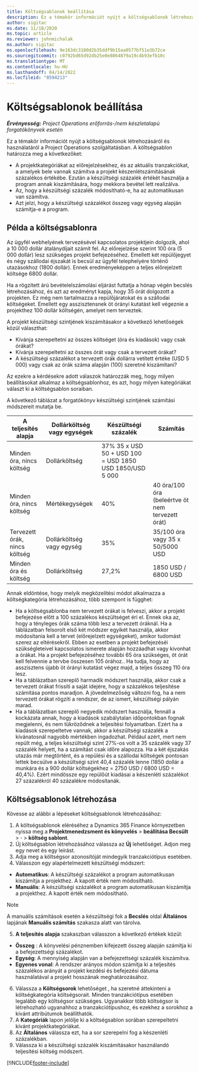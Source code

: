```yaml
---
title: Költségsablonok beállítása
description: Ez a témakör információt nyújt a költségsablonok létrehozásáról és használatáról a Project Operations szolgáltatásban.
author: sigitac
ms.date: 11/18/2020
ms.topic: article
ms.reviewer: johnmichalak
ms.author: sigitac
ms.openlocfilehash: 9e163dc3180d2b35ddf9b15aa0577bf51e3b72ce
ms.sourcegitcommit: c0792bd65d92db25e0e8864879a19c4b93efb10c
ms.translationtype: MT
ms.contentlocale: hu-HU
ms.lasthandoff: 04/14/2022
ms.locfileid: "8594213"
---
```

# <a name="set-up-cost-templates"></a>Költségsablonok beállítása

_**Érvényesség:** Project Operations erőforrás-/nem készletalapú forgatókönyvek esetén_


Ez a témakör információt nyújt a költségsablonok létrehozásáról és használatáról a Project Operations szolgáltatásban. A költségsablon határozza meg a következőket:

- A projektkategóriákat az előrejelzésekhez, és az aktuális tranzakciókat, a amelyek bele vannak számítva a projekt készenlétszámításának százalékos értékébe. Ezután a készültségi százalék értékét használja a program annak kiszámítására, hogy mekkora bevétel lett realizálva.
- Az, hogy a készültségi százalék módosítható-e, ha az automatikusan van számítva.
- Azt jelzi, hogy a készültségi százalékot összeg vagy egység alapján számítja-e a program.

## <a name="cost-template-example"></a>Példa a költségsablonra

Az ügyfél webhelyének tervezésével kapcsolatos projektjein dolgozik, ahol a 10 000 dollár átalánydíjait számít fel. Az előrejelzése szerint 100 óra (5 000 dollár) lesz szükséges projekt befejezéséhez. Emellett két repülőjegyet és négy szállodai éjszakát is becsül az ügyfél telephelyére történő utazásokhoz (1800 dollár). Ennek eredményeképpen a teljes előrejelzett költsége 6800 dollár.

Ha a rögzített árú bevételelszámolási eljárást futtatja a hónap végén becslés létrehozásához, és azt az eredményt kapja, hogy 35 órát dolgozott a projekten. Ez még nem tartalmazza a repülőjáratokat és a szállodai költségeket. Emellett egy asszisztensnek öt órányi kutatást kell végeznie a projekthez 100 dollár költségén, amelyet nem terveztek.

A projekt készültségi szintjének kiszámításakor a következő lehetőségek közül választhat:

- Kívánja szerepeltetni az összes költséget (óra és kiadások) vagy csak órákat?
- Kívánja szerepeltetni az összes órát vagy csak a tervezett órákat?
- A készültségi százalékot a tervezett órák dollárra vetített értéke (USD 5 000) vagy csak az órák száma alapján (100) szeretné kiszámítani?

Az ezekre a kérdésekre adott válaszok határozzák meg, hogy milyen beállításokat alkalmaz a költségsablonhoz, és azt, hogy milyen kategóriákat választ ki a költségsablon soraiban.

A következő táblázat a forgatókönyv készültségi szintjének számítási módszereit mutatja be.

| A teljesítés alapja | Dollárköltség vagy egységek | Készültségi százalék | Számítás |
| --- | --- | --- | --- |
| Minden óra, nincs költség | Dollárköltség | 37% 35 x USD 50 + USD 100 = USD 1850 USD 1850/USD 5 000 |
| Minden óra, nincs költség | Mértékegységek | 40% | 40 óra/100 óra (beleértve öt nem tervezett órát) |
| Tervezett órák, nincs költség | Dollárköltség vagy egység | 35% | 35/100 óra vagy 35 x 50/5000 USD |
| Minden óra és költség | Dollárköltség | 27,2% | 1850 USD / 6800 USD |

Annak eldöntése, hogy melyik megközelítési módot alkalmazza a költségkategória létrehozásához, több szempont is függhet:

- Ha a költségsablonba nem tervezett órákat is felveszi, akkor a projekt befejezése előtt a 100 százalékos készültséget éri el. Ennek oka az, hogy a tényleges órák száma több lesz a tervezett óráknál. Ha a táblázatban felsorolt első két módszer egyikét használja, akkor módosítania kell a tervet (előrejelzett egységeket), amikor tudomást szerez az eltérésekről. Ebben az esetben a projekt befejezéséi szükségleteivel kapcsolatos ismerete alapján hozzáadhat vagy kivonhat a órákat. Ha a projekt befejezéséhez további 65 óra szükséges, öt órát kell felvennie a tervbe összesen 105 órához.. Ha tudja, hogy az asszisztens újabb öt órányi kutatást végez majd, a teljes összeg 110 óra lesz.
- Ha a táblázatban szereplő harmadik módszert használja, akkor csak a tervezett órákat frissíti a saját idejére, hogy a százalékos teljesítése számítása pontos maradjon. A jövedelmezőség változni fog, ha a nem tervezett órákat rögzíti a rendszer, de az ismert, készültségi pályán marad.
- Ha a táblázatban szereplő negyedik módszert használja, fennáll a kockázata annak, hogy a kiadások szabálytalan időpontokban fognak megjelenni, és nem tükröződnek a teljesítési folyamatban. Ezért ha a kiadások szerepeltetve vannak, akkor a készültségi százalék a kívánatosnál nagyobb mértékben ingadozhat. Például azért, mert nem repült még, a teljes készültségi szint 27%-os volt a 35 százalék vagy 37 százalék helyett, ha a számítást csak időre alapozza. Ha a két éjszakás utazás már megtörtént, és a repülési és a szállodai költségek pontosan lettek becsülve a készültségi szint 40,4 százalék lenne (1850 dollár a munkára és a 900 dollár költségekhez = 2750 USD / 6800 USD = 40,4%). Ezért mindössze egy repülőút kiadásai a készenléti százalékot 27 százalékról 40 százalékre módosítanák.

## <a name="create-cost-templates"></a>Költségsablonok létrehozása
Kövesse az alábbi a lépéseket költségsablonok létrehozásához:

1. A költségsablonok eléréséhez a Dynamics 365 Finance környezetben nyissa meg a **Projektmenedzsment és könyvelés** > **beállítása Becsült** > **·** > **költség sablont**.
2. Új költségsablon létrehozásához válassza az **Új** lehetőséget. Adjon meg egy nevet és egy leírást.
3. Adja meg a költségsor azonosítóját mindegyik tranzakciótípus esetében.
4. Válasszon egy alapértelmezett készültségi módszert:

  - **Automatikus**: A készültségi százalékot a program automatikusan kiszámítja a projekthez. A kapott érték nem módosítható.
  - **Manuális**: A készültségi százalékot a program automatikusan kiszámítja a projekthez. A kapott érték nem módosítható.

  > [!NOTE]
  > A manuális számítások esetén a készültségi fok a **Becslés** oldal **Általános** lapjának **Manuális számítás** szakasza alatt van tárolva.

5. **A teljesítés alapja** szakaszban válasszon a következő értékek közül:

  - **Összeg** : A könyvelési pénznemben kifejezett összeg alapján számítja ki a befejezettségi százalékot.
  - **Egység**: A mennyiség alapján van a befejezettségi százalék kiszámítva.
  - **Egyenes vonal**: A rendszer arányos módon számítja ki a teljesítés százalékos arányát a projekt kezdési és befejezési dátuma használatával a projekt hosszának meghatározásához.

6. Válassza a **Költségsorok** lehetőséget , ha szeretné áttekinteni a költségkategória költségsorait. Minden tranzakciótípus esetében legalább egy költségsor szükséges. Ugyanakkor több költségsor is létrehozható ugyanahhoz a tranzakciótípushoz, és ezekhez a sorokhoz a kívánt attribútumok beállíthatók.
7. A **Kategóriák** lapon jelölje ki a költségsablon sorában szerepeltetni kívánt projektkategóriákat.
8. Az **Általános** válassza ezt, ha a sor szerepelni fog a készenléti százalékban.
9. Válassza ki a készültségi százalék kiszámításakor használandó teljesítési költség módszert.


[!INCLUDE[footer-include](../includes/footer-banner.md)]